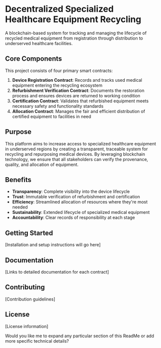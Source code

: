 # Decentralized Specialized Healthcare Equipment Recycling

A blockchain-based system for tracking and managing the lifecycle of recycled medical equipment from registration through distribution to underserved healthcare facilities.

## Core Components

This project consists of four primary smart contracts:

1. **Device Registration Contract**: Records and tracks used medical equipment entering the recycling ecosystem
2. **Refurbishment Verification Contract**: Documents the restoration process and ensures devices are returned to working condition
3. **Certification Contract**: Validates that refurbished equipment meets necessary safety and functionality standards
4. **Allocation Contract**: Manages the fair and efficient distribution of certified equipment to facilities in need

## Purpose

This platform aims to increase access to specialized healthcare equipment in underserved regions by creating a transparent, traceable system for recycling and repurposing medical devices. By leveraging blockchain technology, we ensure that all stakeholders can verify the provenance, quality, and allocation of equipment.

## Benefits

- **Transparency**: Complete visibility into the device lifecycle
- **Trust**: Immutable verification of refurbishment and certification
- **Efficiency**: Streamlined allocation of resources where they're most needed
- **Sustainability**: Extended lifecycle of specialized medical equipment
- **Accountability**: Clear records of responsibility at each stage

## Getting Started

[Installation and setup instructions will go here]

## Documentation

[Links to detailed documentation for each contract]

## Contributing

[Contribution guidelines]

## License

[License information]

Would you like me to expand any particular section of this ReadMe or add more specific technical details?
